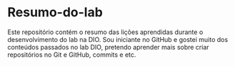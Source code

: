 # Resumo-do-lab
Este repositório contém o resumo das lições aprendidas durante o desenvolvimento do lab na DIO.
Sou iniciante no GitHub e gostei muito dos conteúdos passados no lab DIO, pretendo aprender mais sobre criar repositórios no Git e GitHub, commits e etc.
